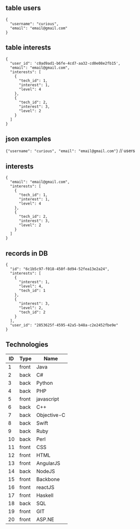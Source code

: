 ## table users
```
{
  "username": "curious",
  "email": "email@gmail.com"
}
```

## table interests
```
{
  "user_id": 'c0ad9ad1-b6fe-4cd7-aa32-cd0e08e2fb15',
  "email": "email@gmail.com",
  "interests": [
    {
      "tech_id": 1,
      "interest": 1,
      "level": 4
    },
    {
      "tech_id": 2,
      "interest": 3,
      "level": 2
    }
  ]
}
```

## json examples
`{"username": "curious", "email": "email@gmail.com"}`  // users


## interests
```
{
  "email": "email@gmail.com",
  "interests": [
    {
      "tech_id": 1,
      "interest": 1,
      "level": 4
    },
    {
      "tech_id": 2,
      "interest": 3,
      "level": 2
    }
  ]
}
```

## records in DB
```
{
  "id": "6c1b5c97-f018-450f-8d94-52fea13e2a24",
  "interests": [
    {
      "interest": 1,
      "level": 4,
      "tech_id": 1
    },
    {
      "interest": 3,
      "level": 2,
      "tech_id": 2
    }
  ],
  "user_id": "2853625f-4595-42a5-b48a-c2e2452fbe9e"
}
```

## Technologies
| ID | Type | Name |
|----|------|------|
| 1  |front | Java |
| 2  |back | C# |
| 3  |back | Python |
| 4  |back | PHP |
| 5  |front | javascript |
| 6  |back | C++ |
| 7  |back | Objective-C |
| 8  |back | Swift |
| 9  |back | Ruby |
| 10  |back | Perl |
| 11  |front | CSS |
| 12  |front | HTML |
| 13  |front | AngularJS |
| 14  |back | NodeJS |
| 15  |front | Backbone |
| 16  |front | reactJS |
| 17  |front | Haskell |
| 18  |back | SQL |
| 19  |front | GIT |
| 20  |front | ASP.NE |